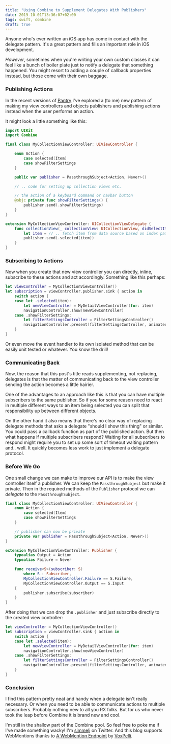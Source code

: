```yaml
---
title: "Using Combine to Supplement Delegates With Publishers"
date: 2019-10-01T13:36:07+02:00
tags: swift, combine
draft: true
---
```


Anyone who's ever written an iOS app has come in contact with the delegate pattern. It's a great pattern and fills an important role in iOS development.

_However_, sometimes when you're writing your own custom classes it can feel like a bunch of boiler plate just to notify a delegate that something happened. You might resort to adding a couple of callback properties instead, but those come with their own baggage.

### Publishing Actions

In the recent versions of [Pantry](https://www.pantry.app) I've explored a (to me) new pattern of making my view controllers and objects publishers and publishing actions instead when the user performs an action.

It might look a little something like this:

```swift
import UIKit
import Combine

final class MyCollectionViewController: UIViewController {

    enum Action {
        case selected(Item)
        case showFilterSettings
    }

    public var publisher = PassthroughSubject<Action, Never>()

    // .. code for setting up collection views etc.

    // the action of a keyboard command or navbar button
    @objc private func showFilterSettings() {
        publisher.send(.showFilterSettings)
    }
}

extension MyCollectionViewController: UICollectionViewDelegate {
    func collectionView(_ collectionView: UICollectionView, didSelectItemAt indexPath: IndexPath) {
        let item = // .. fetch item from data source based on index path
        publisher.send(.selected(item))
    }
}
```

### Subscribing to Actions

Now when you create that new view controller you can directly, inline, subscribe to these actions and act accordingly. Something like this perhaps:

```swift
let viewController = MyCollectionViewController()
let subscription = viewController.publisher.sink { action in
    switch action {
    case let .selected(item):
        let newViewController = MyDetailViewController(for: item)
        navigationController.show(newViewController)
    case .showFilterSettings:
        let filterSettingsController = FilterSettingsController()
        navigationController.present(filterSettingsController, animated: true)
    }
}
```

Or even move the event handler to its own isolated method that can be easily unit tested or whatever. You know the drill!

### Communicating Back

Now, the reason that this post's title reads supplementing, not replacing, delegates is that the matter of communicating back to the view controller sending the action becomes a little hairier.

One of the advantages to an approach like this is that you can have multiple subscribers to the same publisher. So if you for some reason need to react in multiple different ways to an item being selected you can split that responsibility up between different objects.

On the other hand it also means that there's no clear way of replacing delegate methods that asks a delegate "should I show this thing" or similar. You could pass a callback function as part of the published action. But then what happens if multiple subscribers respond? Waiting for all subscribers to respond might require you to set up some sort of timeout waiting pattern and.. well. It quickly becomes less work to just implement a delegate protocol.

### Before We Go

One small change we can make to improve our API is to make the view controller itself a publisher. We can keep the `PassthroughSubject` but make it private. Then in the required methods of the `Publisher` protocol we can _delegate_ to the `PassthroughSubject`.

```swift
final class MyCollectionViewController: UIViewController {
    enum Action {
        case selected(Item)
        case showFilterSettings
    }

    // publisher can now be private
    private var publisher = PassthroughSubject<Action, Never>()
}

extension MyCollectionViewController: Publisher {
    typealias Output = Action
    typealias Failure = Never

    func receive<S>(subscriber: S)
        where S : Subscriber,
        MyCollectionViewController.Failure == S.Failure,
        MyCollectionViewController.Output == S.Input
    {
        publisher.subscribe(subscriber)
    }
}
```

After doing that we can drop the `.publisher` and just subscribe directly to the created view controller:

```swift
let viewController = MyCollectionViewController()
let subscription = viewController.sink { action in
    switch action {
    case let .selected(item):
        let newViewController = MyDetailViewController(for: item)
        navigationController.show(newViewController)
    case .showFilterSettings:
        let filterSettingsController = FilterSettingsController()
        navigationController.present(filterSettingsController, animated: true)
    }
}
```

### Conclusion

I find this pattern pretty neat and handy when a delegate isn't really necessary. Or when you need to be able to communicate actions to multiple subscribers. Probably nothing new to all you RX folks. But for us who never took the leap before Combine it is brand new and cool.

I'm still in the shallow part of the Combine pool. So feel free to poke me if I've made something wacky! I'm [simmelj](https://www.twitter.com/simmelj) on Twitter. And this blog supports WebMentions thanks to [A WebMention Endpoint](https://webmention.herokuapp.com) by [VoxPelli](https://www.voxpelli.com).
